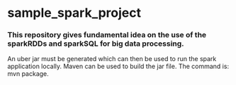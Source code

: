 # sample_spark_project

### This repository gives fundamental idea on the use of the sparkRDDs and sparkSQL for big data processing.

An uber jar must be generated which can then be used to run the spark application locally.
Maven can be used to build the jar file.
The command is: mvn package.
